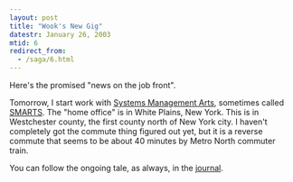 ```yaml
---
layout: post
title: "Wook's New Gig"
datestr: January 26, 2003
mtid: 6
redirect_from:
  - /saga/6.html
---
```


Here's the promised &quot;news on the job front&quot;.

Tomorrow, I start work with <a href="http://www.smarts.com/">Systems
Management Arts</a>, sometimes called <a href="http://www.smarts.com/">SMARTS</a>.
The &quot;home office&quot; is in White Plains, New York. This is in Westchester
county, the first county north of New York city. I haven't completely got the
commute thing figured out yet, but it is a reverse commute that seems to be
about 40 minutes by Metro North commuter train.

You can follow the ongoing tale, as always, in the <a href="/styles/pola_btmmid.jpg">journal</a>.

